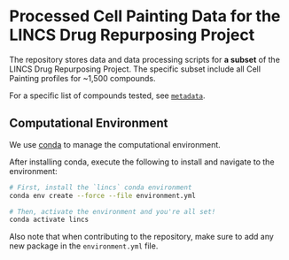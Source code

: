 # Processed Cell Painting Data for the LINCS Drug Repurposing Project

The repository stores data and data processing scripts for **a subset** of the LINCS Drug Repurposing Project.
The specific subset include all Cell Painting profiles for ~1,500 compounds.

For a specific list of compounds tested, see [`metadata`](https://github.com/broadinstitute/lincs-cell-painting/tree/master/metadata).

## Computational Environment

We use [conda](https://docs.conda.io/en/latest/) to manage the computational environment.

After installing conda, execute the following to install and navigate to the environment:

```bash
# First, install the `lincs` conda environment
conda env create --force --file environment.yml

# Then, activate the environment and you're all set!
conda activate lincs
```

Also note that when contributing to the repository, make sure to add any new package in the `environment.yml` file.
